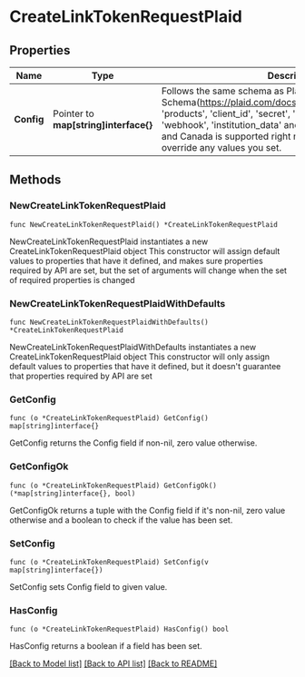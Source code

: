 # CreateLinkTokenRequestPlaid

## Properties

Name | Type | Description | Notes
------------ | ------------- | ------------- | -------------
**Config** | Pointer to **map[string]interface{}** | Follows the same schema as Plaid&#39;s Link Token Create Schema(https://plaid.com/docs/api/tokens/#linktokencreate). &#39;products&#39;, &#39;client_id&#39;, &#39;secret&#39;, &#39;client_user_id&#39;, &#39;client_name&#39;, &#39;webhook&#39;, &#39;institution_data&#39; and &#39;country_codes&#39; (only US and Canada is supported right now) will be set by Fuse and override any values you set. | [optional] 

## Methods

### NewCreateLinkTokenRequestPlaid

`func NewCreateLinkTokenRequestPlaid() *CreateLinkTokenRequestPlaid`

NewCreateLinkTokenRequestPlaid instantiates a new CreateLinkTokenRequestPlaid object
This constructor will assign default values to properties that have it defined,
and makes sure properties required by API are set, but the set of arguments
will change when the set of required properties is changed

### NewCreateLinkTokenRequestPlaidWithDefaults

`func NewCreateLinkTokenRequestPlaidWithDefaults() *CreateLinkTokenRequestPlaid`

NewCreateLinkTokenRequestPlaidWithDefaults instantiates a new CreateLinkTokenRequestPlaid object
This constructor will only assign default values to properties that have it defined,
but it doesn't guarantee that properties required by API are set

### GetConfig

`func (o *CreateLinkTokenRequestPlaid) GetConfig() map[string]interface{}`

GetConfig returns the Config field if non-nil, zero value otherwise.

### GetConfigOk

`func (o *CreateLinkTokenRequestPlaid) GetConfigOk() (*map[string]interface{}, bool)`

GetConfigOk returns a tuple with the Config field if it's non-nil, zero value otherwise
and a boolean to check if the value has been set.

### SetConfig

`func (o *CreateLinkTokenRequestPlaid) SetConfig(v map[string]interface{})`

SetConfig sets Config field to given value.

### HasConfig

`func (o *CreateLinkTokenRequestPlaid) HasConfig() bool`

HasConfig returns a boolean if a field has been set.


[[Back to Model list]](../README.md#documentation-for-models) [[Back to API list]](../README.md#documentation-for-api-endpoints) [[Back to README]](../README.md)


